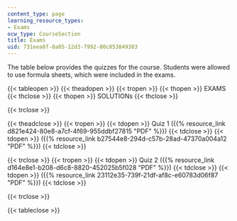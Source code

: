 ```yaml
---
content_type: page
learning_resource_types:
- Exams
ocw_type: CourseSection
title: Exams
uid: 731eea8f-8a05-12d3-7992-80c853849303
---
```


The table below provides the quizzes for the course. Students were allowed to use formula sheets, which were included in the exams.

{{< tableopen >}}
{{< theadopen >}}
{{< tropen >}}
{{< thopen >}}
EXAMS
{{< thclose >}}
{{< thopen >}}
SOLUTIONs
{{< thclose >}}

{{< trclose >}}

{{< theadclose >}}
{{< tropen >}}
{{< tdopen >}}
Quiz 1 ({{% resource_link d821e424-80e8-a7cf-4f69-955ddbf27815 "PDF" %}})
{{< tdclose >}}
{{< tdopen >}}
({{% resource_link b27544e8-294d-c57b-28ad-47370a004a12 "PDF" %}})
{{< tdclose >}}

{{< trclose >}}
{{< tropen >}}
{{< tdopen >}}
Quiz 2 ({{% resource_link d164e8e1-b208-d6c8-8820-452025b5f028 "PDF" %}})
{{< tdclose >}}
{{< tdopen >}}
({{% resource_link 23112e35-739f-21df-af8c-e60783d06f87 "PDF" %}})
{{< tdclose >}}

{{< trclose >}}

{{< tableclose >}}